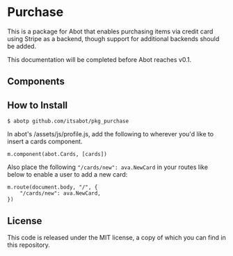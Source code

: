 # Purchase

This is a package for Abot that enables purchasing items via credit card using
Stripe as a backend, though support for additional backends should be added.

This documentation will be completed before Abot reaches v0.1.

## Components



## How to Install

```
$ abotp github.com/itsabot/pkg_purchase
```

In abot's /assets/js/profile.js, add the following to wherever you'd like to
insert a cards component.

```
m.component(abot.Cards, [cards])
```

Also place the following `"/cards/new": ava.NewCard` in your routes like below
to enable a user to add a new card:
	
```
m.route(document.body, "/", {
	"/cards/new": ava.NewCard,
})
```

## License

This code is released under the MIT license, a copy of which you can find in
this repository.

